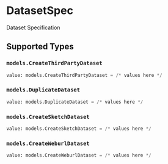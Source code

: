 # DatasetSpec

Dataset Specification


## Supported Types

### `models.CreateThirdPartyDataset`

```python
value: models.CreateThirdPartyDataset = /* values here */
```

### `models.DuplicateDataset`

```python
value: models.DuplicateDataset = /* values here */
```

### `models.CreateSketchDataset`

```python
value: models.CreateSketchDataset = /* values here */
```

### `models.CreateWeburlDataset`

```python
value: models.CreateWeburlDataset = /* values here */
```

